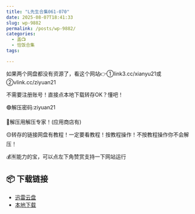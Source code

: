 ```yaml
---
title: "L先生合集061-070"
date: 2025-08-07T18:41:33
slug: wp-9882
permalink: /posts/wp-9882/
categories:
  - 盖📺
  - 恰饭合集
tags:

---
```


如果两个网盘都没有资源了，看这个网站👉①link3.cc/xianyu21或②vlink.cc/ziyuan21

不需要注册账号！直接点本地下载转存OK？懂吧！

🟢解压密码:ziyuan21

🔵解压用解压专家！(应用商店有)

🟡转存的链接网盘有教程！一定要看教程！按教程操作！不按教程操作你不会解压！

💰🈶能力的宝，可以点左下角赞赏支持一下网站运行

## 📦 下载链接
- [迅雷云盘](https://blziyuan21.com/pay-download/9882?key=857cca09a4&down_id=0)
- [本地下载](https://blziyuan21.com/pay-download/9882?key=857cca09a4&down_id=1)

